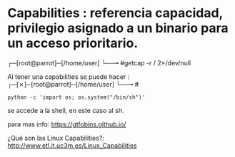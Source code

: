 # Capabilities : referencia capacidad, privilegio asignado a un binario para un acceso prioritario.
┌─[root@parrot]─[/home/user]
└──╼ #getcap -r / 2>/dev/null

Al tener una capabilities se puede hacer :
┌─[✗]─[root@parrot]─[/home/user]
└──╼ #

    python -c 'import os; os.system("/bin/sh")'

se accede a la shell, en este caso al sh.

para mas info: 
https://gtfobins.github.io/

¿Qué son las Linux Capabilities?: http://www.etl.it.uc3m.es/Linux_Capabilities